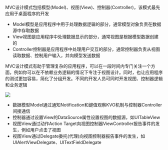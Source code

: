 MVC设计模式包括模型(Model)、视图(View)、控制器(Controller)，该模式最先应用于桌面程序的开发

- Model模型是应用程序中用于处理数据逻辑的部分，通常模型对象负责在数据源中存取数据
- View视图是应用程序中处理数据显示的部分，通常视图是根据模型数据创建的
- Controller控制器是应用程序中处理用户交互的部分，通常控制器负责从视图读取数据、控制用户输入，并向模型发送数据

MVC设计模式有助于管理复杂的应用程序，可以在一段时间内专门关注一个方面，例如你可以在不依赖业务逻辑的情况下专注于视图设计。同时，也让应用程序的测试更加容易，简化了分组开发。不同的开发人员可同时开发视图、控制器逻辑和业务逻辑

![](https://tva1.sinaimg.cn/large/008i3skNly1gxfsi2e6xrj31750tyjuc.jpg)
- 数据模型Model通过通知Notification和键值观察KVO机制与控制器Controller间接通信
- 控制器通过设置View的DataSource属性设置视图的数据源，如UITableView
- 视图View通过动作Action Target向视图控制器ViewController报告事件的发生，例如用户点击了视图
- 视图View通过Delegate委托(代理)向视图控制器报告事件的发生，如UIAlertViewDelegate、UITextFieldDelegate
